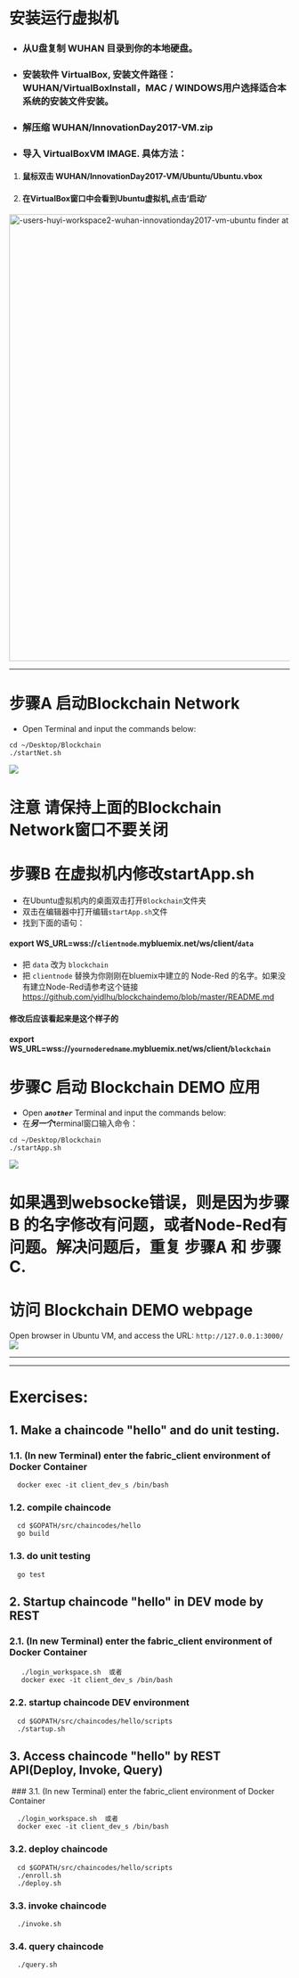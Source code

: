 # 安装运行虚拟机
- ### 从U盘复制 **WUHAN** 目录到你的本地硬盘。
- ### 安装软件 **VirtualBox**, 安装文件路径： WUHAN/VirtualBoxInstall，MAC / WINDOWS用户选择适合本系统的安装文件安装。
- ### 解压缩 WUHAN/InnovationDay2017-VM.zip
- ### 导入 VirtualBoxVM IMAGE. 具体方法：
1. #### 鼠标双击 WUHAN/InnovationDay2017-VM/Ubuntu/Ubuntu.vbox
2. #### 在VirtualBox窗口中会看到Ubuntu虚拟机,点击‘启动’
<img width="802" alt="-users-huyi-workspace2-wuhan-innovationday2017-vm-ubuntu finder at 12 55 39" src="https://user-images.githubusercontent.com/18717367/28906767-47b98b20-784c-11e7-83e5-c4eb51843527.png" style="max-width:100%;">

***

# 步骤A 启动Blockchain Network
- Open Terminal and input the commands below:
```
cd ~/Desktop/Blockchain
./startNet.sh
```
<img src="https://user-images.githubusercontent.com/18717367/28910668-63f03244-7860-11e7-93c3-c0855c87075a.png" style="max-width:100%;">

# 注意 请保持上面的Blockchain Network窗口不要关闭

# 步骤B 在虚拟机内修改startApp.sh
- 在Ubuntu虚拟机内的桌面双击打开`Blockchain`文件夹
- 双击在编辑器中打开编辑`startApp.sh`文件
- 找到下面的语句：

#### export WS_URL=wss://`clientnode`.mybluemix.net/ws/client/`data` 
- 把 `data` 改为 `blockchain`
- 把 `clientnode` 替换为你刚刚在bluemix中建立的 Node-Red 的名字。如果没有建立Node-Red请参考这个链接
https://github.com/yidlhu/blockchaindemo/blob/master/README.md
#### 修改后应该看起来是这个样子的
#### export WS_URL=wss://`yournoderedname`.mybluemix.net/ws/client/`blockchain` 

# 步骤C 启动 Blockchain DEMO 应用
- Open ***`another`*** Terminal and input the commands below:
- 在***另一个***terminal窗口输入命令：
```
cd ~/Desktop/Blockchain
./startApp.sh
```
<img src="https://user-images.githubusercontent.com/18717367/28910697-81a195ee-7860-11e7-96f5-9304c9b7bb70.png" style="max-width:100%;">

# 如果遇到websocke错误，则是因为步骤B 的名字修改有问题，或者Node-Red有问题。解决问题后，重复 步骤A 和 步骤C.

# 访问 Blockchain DEMO webpage
Open browser in Ubuntu VM, and access the URL:
`http://127.0.0.1:3000/`
<img src="https://user-images.githubusercontent.com/18717367/28910761-bc82d074-7860-11e7-8763-70f49fc0da31.png" style="max-width:100%;">
***
***
# Exercises:
## 1. Make a chaincode "hello" and do unit testing.
  ### 1.1. (In new Terminal) enter the fabric_client environment of Docker Container 
  ```
    docker exec -it client_dev_s /bin/bash
  ```
  ### 1.2. compile chaincode
  ```
    cd $GOPATH/src/chaincodes/hello
    go build
  ```
  ### 1.3. do unit testing
  ```
    go test
  ```
## 2. Startup chaincode "hello" in DEV mode by REST
  ### 2.1. (In new Terminal) enter the fabric_client environment of Docker Container 
  ```
    ./login_workspace.sh  或者
    docker exec -it client_dev_s /bin/bash
  ```
  ### 2.2. startup chaincode DEV environment
  ```
    cd $GOPATH/src/chaincodes/hello/scripts
    ./startup.sh
  ```
## 3. Access chaincode "hello" by REST API(Deploy, Invoke, Query)
  ### 3.1. (In new Terminal) enter the fabric_client environment of Docker Container  
  ```
    ./login_workspace.sh  或者
    docker exec -it client_dev_s /bin/bash
  ```
  ### 3.2. deploy chaincode
  ```
    cd $GOPATH/src/chaincodes/hello/scripts
    ./enroll.sh
    ./deploy.sh
  ```
  ### 3.3. invoke chaincode
  ```
    ./invoke.sh
  ```
  ### 3.4. query chaincode
  ```
    ./query.sh
  ```

